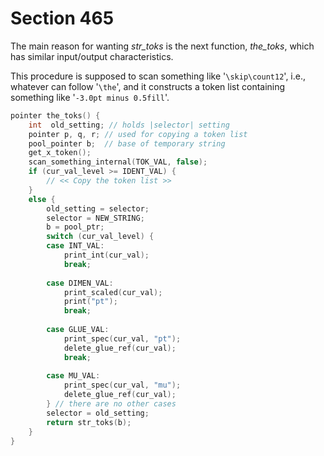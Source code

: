 # Section 465

The main reason for wanting *str_toks* is the next function, *the_toks*, which has similar input/output characteristics.

This procedure is supposed to scan something like '`\skip\count12`', i.e., whatever can follow '`\the`', and it constructs a token list containing something like '`-3.0pt minus 0.5fill`'.

```c parser/build_tokens.c
pointer the_toks() {
    int  old_setting; // holds |selector| setting
    pointer p, q, r; // used for copying a token list
    pool_pointer b;  // base of temporary string
    get_x_token();
    scan_something_internal(TOK_VAL, false);
    if (cur_val_level >= IDENT_VAL) {
        // << Copy the token list >>
    }
    else {
        old_setting = selector;
        selector = NEW_STRING;
        b = pool_ptr;
        switch (cur_val_level) {
        case INT_VAL:
            print_int(cur_val);
            break;
        
        case DIMEN_VAL:
            print_scaled(cur_val);
            print("pt");
            break;
        
        case GLUE_VAL:
            print_spec(cur_val, "pt");
            delete_glue_ref(cur_val);
            break;
        
        case MU_VAL:
            print_spec(cur_val, "mu");
            delete_glue_ref(cur_val);
        } // there are no other cases
        selector = old_setting;
        return str_toks(b);
    }
}
```
